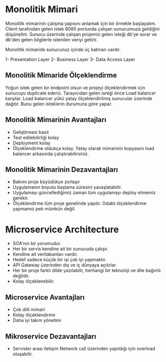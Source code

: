 # Monolitik Mimari

Monolitik mimarinin çalışma yapısını anlamak için bir örnekle başlayalım. Client tarafından gelen istek 8080 portunda çalışan sunucumuza geldiğini düşünelim. Sunucu üzerinde çalışan projemiz gelen isteği db'ye sorar ve db'den gelen bilgilerle istenilen veriyi getirir.

Monolitik mimaride sunucunuz içinde üç katman vardır.

1- Presentation Layer
2- Business Layer
3- Data Access Layer

## Monolitik Mimaride Ölçeklendirme

Yoğun istek gelen bir endpoint olsun ve projeyi ölçeklendirmek için sunucuyu duplicate ederiz. Tarayıcıdan gelen isreği önce Load balancer karşılar. Load balancer yükü yatay ölçeklendirilmiş sunucular üzerinde dağıtır. Bunu gelen isteklerin durumuna göre yapar.

## Monolitik Mimarinin Avantajları

- Geliştirmesi basit
- Test edilebilirliği kolay
- Deployment kolay
- Ölçeklendirme oldukça kolay. Yatay olarak mimarinin kopyasını load balancer arkasında çalıştırabilirsiniz.

## Monolitik Mimarinin Dezavantajları

- Bakımı proje büyüdükçe zorlaşır
- Uygulamanın boyutu başlama süresini yavaşlatabilir.
- Uygulamayı güncellediğimiz zaman tüm uygulamayı deploy etmemiz gerekir.
- Ölçeklendirme tüm proje genelinde yapılır. Odaklı ölçeklendirme yapmamız pek mümkün değil.

# Microservice Architecture

- SOA'nın bir yorumudur.
- Her bir servis kendine ait bir sunucuda çalışır.
- Kendine ait veritabanları vardır.
- Hedef sadece küçük bir işi çok iyi yapmaktır.
- API Gateway üzerinden dış ve iç dünyaya açılırlar.
- Her bir proje farklı dilde yazılabilir, herhangi bir teknoloji ve dile bağımlı değildir.
- Kolay ölçeklenebilir.

## Microservice Avantajları

- Çok dilli mimari
- Kolay ölçeklendirme
- Daha iyi takım yönetimi

## Mikroservice Dezavantajları

- Servisler arası iletişim Network call üzerinden yapıldığı için overload oluşabilir. 
